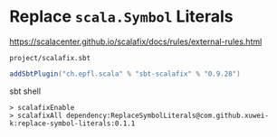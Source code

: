 # Replace `scala.Symbol` Literals

<https://scalacenter.github.io/scalafix/docs/rules/external-rules.html>

`project/scalafix.sbt`

```scala
addSbtPlugin("ch.epfl.scala" % "sbt-scalafix" % "0.9.28")
```

sbt shell

```
> scalafixEnable
> scalafixAll dependency:ReplaceSymbolLiterals@com.github.xuwei-k:replace-symbol-literals:0.1.1
```
